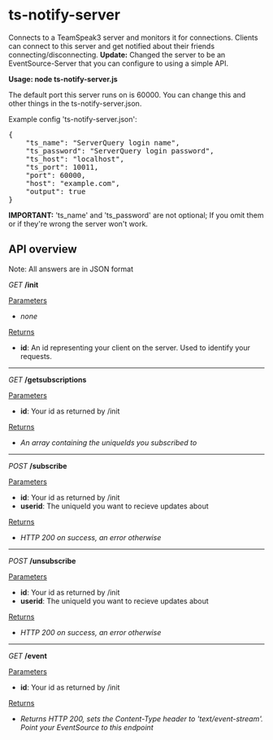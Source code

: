 <h1>ts-notify-server</h1>

Connects to a TeamSpeak3 server and monitors it for connections. Clients can connect to this server and get notified about their friends connecting/disconnecting.
<strong>Update:</strong> Changed the server to be an EventSource-Server that you can configure to using a simple API.

<strong>Usage: node ts-notify-server.js</strong>

The default port this server runs on is 60000. You can change this and other things in the ts-notify-server.json.

Example config 'ts-notify-server.json':
<pre>
{
	"ts_name": "ServerQuery login name",
	"ts_password": "ServerQuery login password",
	"ts_host": "localhost",
	"ts_port": 10011,
	"port": 60000,
	"host": "example.com",
	"output": true
}
</pre>

<strong>IMPORTANT:</strong> 'ts_name' and 'ts_password' are not optional; If you omit them or if they're wrong the server won't work.

<h2>API overview</h2>
Note: All answers are in JSON format

<i>GET</i> <strong>/init</strong>

<u>Parameters</u>

* <i>none</i>
	
<u>Returns</u>

* <strong>id</strong>: An id representing your client on the server. Used to identify your requests.

---

<i>GET</i> <strong>/getsubscriptions</strong>

<u>Parameters</u>
	
* <strong>id</strong>: Your id as returned by /init
	
<u>Returns</u>

* <i>An array containing the uniqueIds you subscribed to</i>
	
---

<i>POST</i> <strong>/subscribe</strong>

<u>Parameters</u>

* <strong>id</strong>: Your id as returned by /init
* <strong>userid</strong>: The uniqueId you want to recieve updates about
	
<u>Returns</u>

* <i>HTTP 200 on success, an error otherwise</i>
	
---

<i>POST</i> <strong>/unsubscribe</strong>

<u>Parameters</u>

* <strong>id</strong>: Your id as returned by /init
* <strong>userid</strong>: The uniqueId you want to recieve updates about
	
<u>Returns</u>

* <i>HTTP 200 on success, an error otherwise</i>
	
---

<i>GET</i> <strong>/event</strong>

<u>Parameters</u>
	
* <strong>id</strong>: Your id as returned by /init
	
<u>Returns</u>

* <i>Returns HTTP 200, sets the Content-Type header to 'text/event-stream'. Point your EventSource to this endpoint</i>
